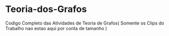 # Teoria-dos-Grafos


Codigo Completo das Atividades de Teoria de Grafos( Somente os Clips do Trabalho nao estao aqui por conta de tamanho ) 
